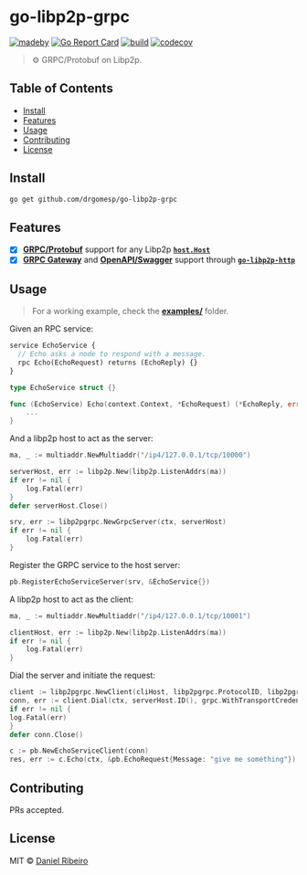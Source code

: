 # go-libp2p-grpc

[![madeby](https://img.shields.io/badge/made%20by-%40drgomesp-blue)](https://github.com/drgomesp/)
[![Go Report Card](https://goreportcard.com/badge/github.com/drgomesp/go-libp2p-grpc)](https://goreportcard.com/report/github.com/drgomesp/go-libp2p-grpc)
[![build](https://github.com/drgomesp/go-libp2p-grpc/actions/workflows/go-test.yml/badge.svg?style=squared)](https://github.com/drgomesp/go-libp2p-grpc/actions)
[![codecov](https://codecov.io/gh/drgomesp/go-libp2p-grpc/branch/main/graph/badge.svg?token=BRMFJRJV2X)](https://codecov.io/gh/drgomesp/go-libp2p-grpc)

> ⚙ GRPC/Protobuf on Libp2p.

## Table of Contents

- [Install](#install)
- [Features](#features)
- [Usage](#usage)
- [Contributing](#contributing)
- [License](#license)

## Install

```bash
go get github.com/drgomesp/go-libp2p-grpc
```

## Features

- [x] **[GRPC/Protobuf](https://grpc.io/docs/languages/go/)** support for any Libp2p **[`host.Host`](https://github.com/libp2p/go-libp2p/blob/master/core/host/host.go#L25)**
- [x] **[GRPC Gateway](https://grpc-ecosystem.github.io/grpc-gateway/)** and **[OpenAPI/Swagger](https://swagger.io/specification/v2/)** support through **[`go-libp2p-http`](https://github.com/libp2p/)**

## Usage


> For a working example, check the **[examples/](https://github.com/drgomesp/go-libp2p-grpc/tree/main/examples)** folder.

Given an RPC service:

```proto
service EchoService {
  // Echo asks a node to respond with a message.
  rpc Echo(EchoRequest) returns (EchoReply) {}
}
```

```go
type EchoService struct {}

func (EchoService) Echo(context.Context, *EchoRequest) (*EchoReply, error) {
	...
}
```

And a libp2p host to act as the server:

```go
ma, _ := multiaddr.NewMultiaddr("/ip4/127.0.0.1/tcp/10000")

serverHost, err := libp2p.New(libp2p.ListenAddrs(ma))
if err != nil {
    log.Fatal(err)
}
defer serverHost.Close()

srv, err := libp2pgrpc.NewGrpcServer(ctx, serverHost)
if err != nil {
    log.Fatal(err)
}
```

Register the GRPC service to the host server:
```go
pb.RegisterEchoServiceServer(srv, &EchoService{})
```

A libp2p host to act as the client:
```go
ma, _ := multiaddr.NewMultiaddr("/ip4/127.0.0.1/tcp/10001")

clientHost, err := libp2p.New(libp2p.ListenAddrs(ma))
if err != nil {
    log.Fatal(err)
}
```

Dial the server and initiate the request:

```go
client := libp2pgrpc.NewClient(cliHost, libp2pgrpc.ProtocolID, libp2pgrpc.WithServer(srv))
conn, err := client.Dial(ctx, serverHost.ID(), grpc.WithTransportCredentials(insecure.NewCredentials()))
if err != nil {
log.Fatal(err)
}
defer conn.Close()

c := pb.NewEchoServiceClient(conn)
res, err := c.Echo(ctx, &pb.EchoRequest{Message: "give me something"})
```

## Contributing

PRs accepted.

## License

MIT © [Daniel Ribeiro](https://github.com/drgomesp)

